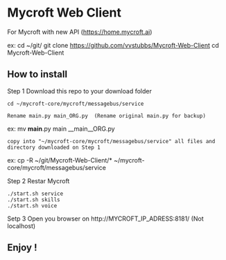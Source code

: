 **Mycroft Web Client**
===================

For Mycroft with new API (https://home.mycroft.ai) 

ex: cd ~/git/
    git clone https://github.com/vvstubbs/Mycroft-Web-Client
    cd Mycroft-Web-Client


How to install
-------------
Step 1  Download this repo to your download folder

    cd ~/mycroft-core/mycroft/messagebus/service

    Rename main.py main_ORG.py 	(Rename original main.py for backup)
ex: mv __main__.py main __main__ORG.py

    copy into "~/mycroft-core/mycroft/messagebus/service" all files and directory downloaded on Step 1
ex: cp -R ~/git/Mycroft-Web-Client/* ~/mycroft-core/mycroft/messagebus/service

Step 2	Restar Mycroft

    ./start.sh service
    ./start.sh skills
    ./start.sh voice


Setp 3
    Open you browser on http://MYCROFT_IP_ADRESS:8181/   (Not localhost) 


**Enjoy !**
--------

